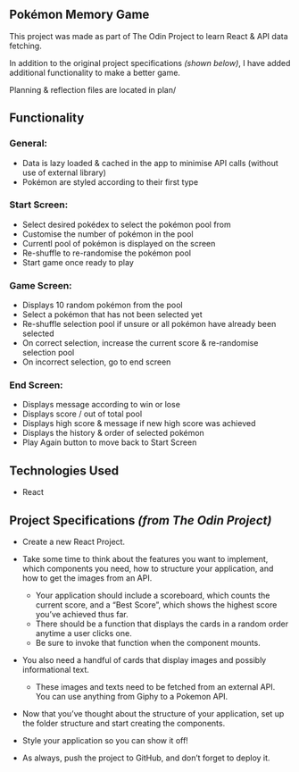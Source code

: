 ## **Pokémon Memory Game**

This project was made as part of The Odin Project to learn React & API data fetching.

In addition to the original project specifications _(shown below)_, I have added additional functionality to make a better game.

Planning & reflection files are located in plan/

## **Functionality**

### General:

- Data is lazy loaded & cached in the app to minimise API calls (without use of external library)
- Pokémon are styled according to their first type

### Start Screen:

- Select desired pokédex to select the pokémon pool from
- Customise the number of pokémon in the pool
- Currentl pool of pokémon is displayed on the screen
- Re-shuffle to re-randomise the pokémon pool
- Start game once ready to play

### Game Screen:

- Displays 10 random pokémon from the pool
- Select a pokémon that has not been selected yet
- Re-shuffle selection pool if unsure or all pokémon have already been selected
- On correct selection, increase the current score & re-randomise selection pool
- On incorrect selection, go to end screen

### End Screen:

- Displays message according to win or lose
- Displays score / out of total pool
- Displays high score & message if new high score was achieved
- Displays the history & order of selected pokémon
- Play Again button to move back to Start Screen

## **Technologies Used**

- React

## **Project Specifications** _(from The Odin Project)_

- Create a new React Project.

- Take some time to think about the features you want to implement, which components you need, how to structure your application, and how to get the images from an API.

  - Your application should include a scoreboard, which counts the current score, and a “Best Score”, which shows the highest score you’ve achieved thus far.
  - There should be a function that displays the cards in a random order anytime a user clicks one.
  - Be sure to invoke that function when the component mounts.

- You also need a handful of cards that display images and possibly informational text.

  - These images and texts need to be fetched from an external API. You can use anything from Giphy to a Pokemon API.

- Now that you’ve thought about the structure of your application, set up the folder structure and start creating the components.

- Style your application so you can show it off!

- As always, push the project to GitHub, and don’t forget to deploy it.
